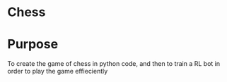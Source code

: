 # Chess

# Purpose
To create the game of chess in python code, and then to train a RL bot in order to play the game effieciently 

